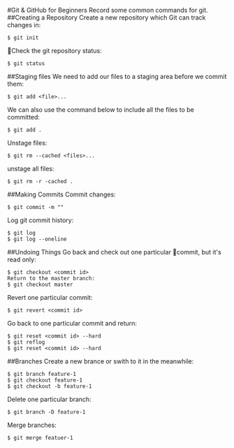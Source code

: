 #Git & GitHub for Beginners
Record some common commands for git.
##Creating a Repository
Create a new repository which Git can track changes in:
```shell
$ git init
```
Check the git repository status:
```shell
$ git status
```
##Staging files
We need to add our files to a staging area before we commit them:
```shell
$ git add <file>...
```
We can also use the command below to include all the files to be committed:
```shell
$ git add .
```
Unstage files:
```shell
$ git rm --cached <files>...
```
unstage all files:
```shell
$ git rm -r -cached .
```
##Making Commits
Commit changes:
```shell
$ git commit -m ""
```
Log git commit history:
```shell
$ git log
$ git log --oneline
```
##Undoing Things
Go back and check out one particular commit, but it's read only:
```shell
$ git checkout <commit id>
Return to the master branch:
$ git checkout master
```
Revert one particular commit:
```shell
$ git revert <commit id>
```
Go back to one particular commit and return:
```shell
$ git reset <commit id> --hard
$ git reflog
$ git reset <commit id> --hard
```
##Branches
Create a new brance or swith to it in the meanwhile:
```shell
$ git branch feature-1
$ git checkout feature-1
$ git checkout -b feature-1
```
Delete one particular branch:
```shell
$ git branch -D feature-1
```
Merge branches:
```shell
$ git merge featuer-1
```
